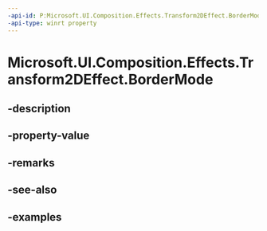 ```yaml
---
-api-id: P:Microsoft.UI.Composition.Effects.Transform2DEffect.BorderMode
-api-type: winrt property
---
```


# Microsoft.UI.Composition.Effects.Transform2DEffect.BorderMode

<!--
public Microsoft.UI.Composition.Effects.EffectBorderMode BorderMode { get; set; }
-->


## -description

## -property-value

## -remarks

## -see-also

## -examples


